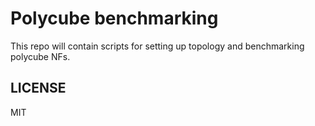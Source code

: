 # Polycube benchmarking
This repo will contain scripts for setting up topology and benchmarking polycube NFs.

## LICENSE 

MIT